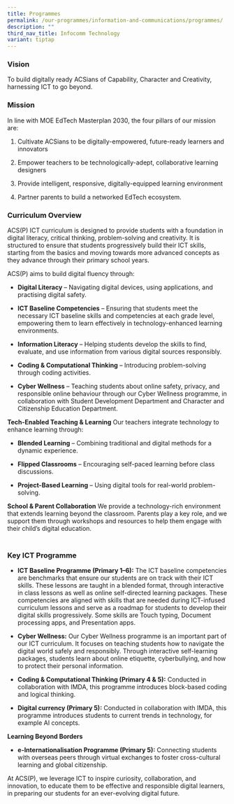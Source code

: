 ```yaml
---
title: Programmes
permalink: /our-programmes/information-and-communications/programmes/
description: ""
third_nav_title: Infocomm Technology
variant: tiptap
---
```

<h3><strong>Vision</strong></h3>
<p>To build digitally ready ACSians of Capability, Character and Creativity,
harnessing ICT to go beyond.</p>
<h3><strong>Mission</strong></h3>
<p>In line with MOE EdTech Masterplan 2030, the four pillars of our mission
are:</p>
<ol>
<li>
<p>Cultivate ACSians to be digitally-empowered, future-ready learners and
innovators</p>
</li>
<li>
<p>Empower teachers to be technologically-adept, collaborative learning designers</p>
</li>
<li>
<p>Provide intelligent, responsive, digitally-equipped learning environment</p>
</li>
<li>
<p>Partner parents to build a networked EdTech ecosystem.</p>
<h3></h3>
</li>
</ol>
<h3><strong>Curriculum Overview</strong></h3>
<p>ACS(P) ICT curriculum is designed to provide students with a foundation
in digital literacy, critical thinking, problem-solving and creativity.
It is structured to ensure that students progressively build their ICT
skills, starting from the basics and moving towards more advanced concepts
as they advance through their primary school years.</p>
<p>ACS(P) aims to build digital fluency through:</p>
<ul>
<li>
<p><strong>Digital Literacy</strong> – Navigating digital devices, using applications,
and practising digital safety.</p>
</li>
<li>
<p><strong>ICT Baseline Competencies</strong> – Ensuring that students meet
the necessary ICT baseline skills and competencies at each grade level,
empowering them to learn effectively in technology-enhanced learning environments.</p>
</li>
<li>
<p><strong>Information Literacy</strong> – Helping students develop the skills
to find, evaluate, and use information from various digital sources responsibly.</p>
</li>
<li>
<p><strong>Coding &amp; Computational Thinking</strong> – Introducing problem-solving
through coding activities.</p>
</li>
<li>
<p><strong>Cyber Wellness</strong> – Teaching students about online safety,
privacy, and responsible online behaviour through our Cyber Wellness programme,
in collaboration with Student Development Department and Character and
Citizenship Education Department.</p>
</li>
</ul>
<p><strong>Tech-Enabled Teaching &amp; Learning</strong> Our teachers integrate
technology to enhance learning through:</p>
<ul>
<li>
<p><strong>Blended Learning</strong> – Combining traditional and digital methods
for a dynamic experience.</p>
</li>
<li>
<p><strong>Flipped Classrooms</strong> – Encouraging self-paced learning before
class discussions.</p>
</li>
<li>
<p><strong>Project-Based Learning</strong> – Using digital tools for real-world
problem-solving.</p>
</li>
</ul>
<p><strong>School &amp; Parent Collaboration</strong> We provide a technology-rich
environment that extends learning beyond the classroom. Parents play a
key role, and we support them through workshops and resources to help them
engage with their child’s digital education.</p>
<h3><br><strong>Key ICT Programme</strong></h3>
<ul>
<li>
<p><strong>ICT Baseline Programme (Primary 1–6):</strong> The ICT baseline
competencies are benchmarks that ensure our students are on track with
their ICT skills. These lessons are taught in a blended format, through
interactive in class lessons as well as online self-directed learning packages.
These competencies are aligned with skills that are needed during ICT-infused
curriculum lessons and serve as a roadmap for students to develop their
digital skills progressively. Some skills are Touch typing, Document processing
apps, and Presentation apps.</p>
</li>
<li>
<p><strong>Cyber Wellness:</strong> Our Cyber Wellness programme is an important
part of our ICT curriculum. It focuses on teaching students how to navigate
the digital world safely and responsibly. Through interactive self-learning
packages, students learn about online etiquette, cyberbullying, and how
to protect their personal information.</p>
</li>
<li>
<p><strong>Coding &amp; Computational Thinking (Primary 4 &amp; 5):</strong> Conducted
in collaboration with IMDA, this programme introduces block-based coding
and logical thinking.</p>
</li>
<li>
<p><strong>Digital currency (Primary 5):</strong> Conducted in collaboration
with IMDA, this programme introduces students to current trends in technology,
for example AI concepts.</p>
</li>
</ul>
<p><strong>Learning Beyond Borders</strong>
</p>
<ul>
<li>
<p><strong>e-Internationalisation Programme (Primary 5):</strong> Connecting
students with overseas peers through virtual exchanges to foster cross-cultural
learning and global citizenship.</p>
</li>
</ul>
<p>At ACS(P), we leverage ICT to inspire curiosity, collaboration, and innovation,
to educate them to be effective and responsible digital learners, in preparing
our students for an ever-evolving digital future.</p>
<p></p>